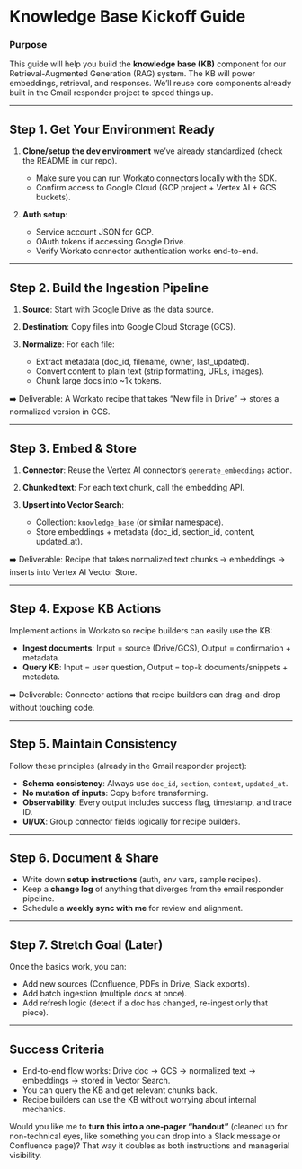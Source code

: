 # Knowledge Base Kickoff Guide

### Purpose

This guide will help you build the **knowledge base (KB)** component for our Retrieval-Augmented Generation (RAG) system. The KB will power embeddings, retrieval, and responses. We’ll reuse core components already built in the Gmail responder project to speed things up.

---

## Step 1. Get Your Environment Ready

1. **Clone/setup the dev environment** we’ve already standardized (check the README in our repo).

   * Make sure you can run Workato connectors locally with the SDK.
   * Confirm access to Google Cloud (GCP project + Vertex AI + GCS buckets).
2. **Auth setup**:

   * Service account JSON for GCP.
   * OAuth tokens if accessing Google Drive.
   * Verify Workato connector authentication works end-to-end.

---

## Step 2. Build the Ingestion Pipeline

1. **Source**: Start with Google Drive as the data source.
2. **Destination**: Copy files into Google Cloud Storage (GCS).
3. **Normalize**: For each file:

   * Extract metadata (doc_id, filename, owner, last_updated).
   * Convert content to plain text (strip formatting, URLs, images).
   * Chunk large docs into ~1k tokens.

➡️ Deliverable: A Workato recipe that takes “New file in Drive” → stores a normalized version in GCS.

---

## Step 3. Embed & Store

1. **Connector**: Reuse the Vertex AI connector’s `generate_embeddings` action.
2. **Chunked text**: For each text chunk, call the embedding API.
3. **Upsert into Vector Search**:

   * Collection: `knowledge_base` (or similar namespace).
   * Store embeddings + metadata (doc_id, section_id, content, updated_at).

➡️ Deliverable: Recipe that takes normalized text chunks → embeddings → inserts into Vertex AI Vector Store.

---

## Step 4. Expose KB Actions

Implement actions in Workato so recipe builders can easily use the KB:

* **Ingest documents**: Input = source (Drive/GCS), Output = confirmation + metadata.
* **Query KB**: Input = user question, Output = top-k documents/snippets + metadata.

➡️ Deliverable: Connector actions that recipe builders can drag-and-drop without touching code.

---

## Step 5. Maintain Consistency

Follow these principles (already in the Gmail responder project):

* **Schema consistency**: Always use `doc_id`, `section`, `content`, `updated_at`.
* **No mutation of inputs**: Copy before transforming.
* **Observability**: Every output includes success flag, timestamp, and trace ID.
* **UI/UX**: Group connector fields logically for recipe builders.

---

## Step 6. Document & Share

* Write down **setup instructions** (auth, env vars, sample recipes).
* Keep a **change log** of anything that diverges from the email responder pipeline.
* Schedule a **weekly sync with me** for review and alignment.

---

## Step 7. Stretch Goal (Later)

Once the basics work, you can:

* Add new sources (Confluence, PDFs in Drive, Slack exports).
* Add batch ingestion (multiple docs at once).
* Add refresh logic (detect if a doc has changed, re-ingest only that piece).

---

## Success Criteria

* End-to-end flow works: Drive doc → GCS → normalized text → embeddings → stored in Vector Search.
* You can query the KB and get relevant chunks back.
* Recipe builders can use the KB without worrying about internal mechanics.


Would you like me to **turn this into a one-pager “handout”** (cleaned up for non-technical eyes, like something you can drop into a Slack message or Confluence page)? That way it doubles as both instructions and managerial visibility.

